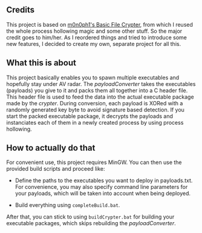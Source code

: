 ## Credits

This project is based on [m0n0ph1's Basic File Crypter](https://github.com/m0n0ph1/Basic-File-Crypter), from which I reused the whole process hollowing magic and some other stuff. So the major credit goes to him/her.
As I reordered things and tried to introduce some new features, I decided to create my own, separate project for all this.

## What this is about

This project basically enables you to spawn multiple executables and hopefully stay under AV radar. The *payloadConverter* takes the executables (payloads) you give to it and packs them all together into a C header file. This header file is used to feed the data into the actual executable package made by the *crypter*. During conversion, each payload is XORed
with a randomly generated key byte to avoid signature based detection. If you start the packed executable package, it decrypts the payloads and instanciates each of them in a newly created process by using process hollowing.

## How to actually do that

For convenient use, this project requires MinGW. You can then use the provided build scripts and proceed like:

* Define the paths to the executables you want to deploy in payloads.txt. For convenience, you may also specify command line parameters for your payloads, which will be taken into account when being deployed.

* Build everything using `completeBuild.bat`.

After that, you can stick to using `buildCrypter.bat` for building your executable packages, which skips rebuilding the *payloadConverter*.
